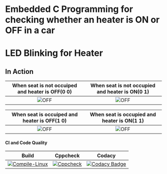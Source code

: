 # Embedded C Programming for checking whether an heater is ON or OFF in a car

# LED Blinking for Heater

## In Action

|When seat is not occuiped and heater is OFF(0 0)|When seat is not occupied and heater is ON(0 1)|
|:----------------------------------------------:|:---------------------------------------------:|
|![OFF](https://github.com/murali980/Activity_1/blob/master/simulation/OFF(0%200).png)|![OFF](https://github.com/murali980/Activity_1/blob/master/simulation/OFF(0%201).png)|

|When seat is occuiped and heater is OFF(1 0)|When seat is occupied and heater is ON(1 1)|
|:------------------------------------------:|:-----------------------------------------:|
|![OFF](https://github.com/murali980/Activity_1/blob/master/simulation/OFF(1%200).png)|![OFF](https://github.com/murali980/Activity_1/blob/master/simulation/ON(1%201).png)|

#### CI and Code Quality

|Build|Cppcheck|Codacy|
|:--:|:--:|:--:|
|[![Compile-Linux](https://github.com/Bharathgopal/Emb-C/actions/workflows/Compile.yml/badge.svg)](https://github.com/Bharathgopal/Emb-C/actions/workflows/Compile.yml)|[![Cppcheck](https://github.com/Bharathgopal/Emb-C/actions/workflows/CodeQulaity.yml/badge.svg)](https://github.com/Bharathgopal/Emb-C/actions/workflows/CodeQulaity.yml)|[![Codacy Badge](https://app.codacy.com/project/badge/Grade/643b7ca2b2dc4daba1e700c216bb87d9)](https://www.codacy.com/gh/Bharathgopal/Emb-C/dashboard?utm_source=github.com&amp;utm_medium=referral&amp;utm_content=Bharathgopal/Emb-C&amp;utm_campaign=Badge_Grade)|
